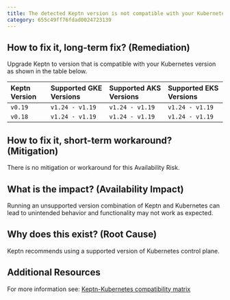 ```yaml
---
title: The detected Keptn version is not compatible with your Kubernetes version
category: 655c49ff76fdad0024723139
---
```


## How to fix it, long-term fix? (Remediation)

Upgrade Keptn to version that is compatible with your Kubernetes version as shown in the table below.

| Keptn Version | Supported GKE Versions | Supported AKS Versions | Supported EKS Versions |
| :------------ | :--------------------- | :--------------------- | :--------------------- |
| `v0.19`       | `v1.24 - v1.19`        | `v1.24 - v1.19`        | `v1.24 - v1.19`        |
| `v0.18`       | `v1.24 - v1.19`        | `v1.24 - v1.19`        | `v1.24 - v1.19`        |

## How to fix it, short-term workaround? (Mitigation)

There is no mitigation or workaround for this Availability Risk.

## What is the impact? (Availability Impact)

Running an unsupported version combination of Keptn and Kubernetes can lead to unintended behavior and functionality may not work as expected.

## Why does this exist? (Root Cause)

Keptn recommends using a supported version of Kubernetes control plane.

## Additional Resources

For more information see: [Keptn-Kubernetes compatibility matrix](https://keptn.sh/docs/install/k8s-support/#supported-versions)